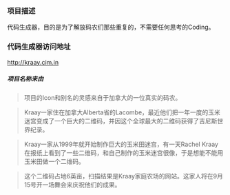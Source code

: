 ### 项目描述

代码生成器，目的是为了解放码农们那些重复的，不需要任何思考的Coding。

### 代码生成器访问地址

http://kraay.cim.in

##### 项目名称来由

> 项目的Icon和别名的灵感来自于加拿大的一位真实的码农。

> Kraay一家住在加拿大Alberta省的Lacombe，最近他们把一年一度的玉米迷宫变成了一个巨大的二维码，并因这个全球最大的二维码获得了吉尼斯世界纪录。

> Kraay一家从1999年就开始制作巨大的玉米田迷宫，有一天Rachel Kraay在报纸上看到了一些二维码，和自己制作的玉米迷宫很像，于是想能不能用玉米田做一个二维码。

> 这个二维码占地6英亩，扫描结果是Kraay家庭农场的网站。这家人将在9月15号开一场舞会来庆祝他们的成果。
